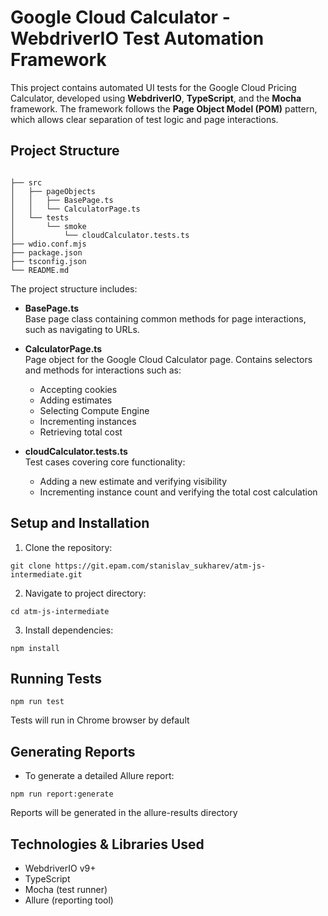 # Google Cloud Calculator - WebdriverIO Test Automation Framework

This project contains automated UI tests for the Google Cloud Pricing Calculator, developed using **WebdriverIO**, **TypeScript**, and the **Mocha** framework. The framework follows the **Page Object Model (POM)** pattern, which allows clear separation of test logic and page interactions.

## Project Structure

```

├── src
│   ├── pageObjects
│   │   ├── BasePage.ts
│   │   └── CalculatorPage.ts
│   └── tests
│       └── smoke
│           └── cloudCalculator.tests.ts
├── wdio.conf.mjs
├── package.json
├── tsconfig.json
└── README.md
```

The project structure includes:

- **BasePage.ts**  
  Base page class containing common methods for page interactions, such as navigating to URLs.

- **CalculatorPage.ts**  
  Page object for the Google Cloud Calculator page. Contains selectors and methods for interactions such as:
  - Accepting cookies
  - Adding estimates
  - Selecting Compute Engine
  - Incrementing instances
  - Retrieving total cost

- **cloudCalculator.tests.ts**  
  Test cases covering core functionality:
  - Adding a new estimate and verifying visibility
  - Incrementing instance count and verifying the total cost calculation

## Setup and Installation

1. Clone the repository:

`git clone https://git.epam.com/stanislav_sukharev/atm-js-intermediate.git`

2. Navigate to project directory:

`cd atm-js-intermediate`

3. Install dependencies:

`npm install`

## Running Tests

`npm run test`

Tests will run in Chrome browser by default

## Generating Reports

- To generate a detailed Allure report:

`npm run report:generate`

Reports will be generated in the allure-results directory

## Technologies & Libraries Used

- WebdriverIO v9+
- TypeScript
- Mocha (test runner)
- Allure (reporting tool)


